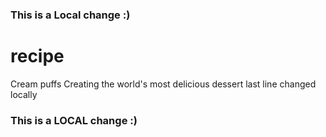 ### This is a Local change :)
# recipe
Cream puffs
Creating the world's most delicious dessert
last line changed locally 
### This is a LOCAL change :)